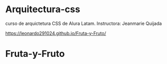 # Arquitectura-css
curso de arquictetura CSS de Alura Latam. 
Instructora: Jeanmarie Quijada

https://leonardo291024.github.io/Fruta-y-Fruto/


# Fruta-y-Fruto
